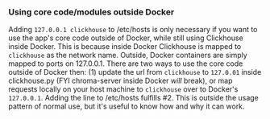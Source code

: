 ### Using core code/modules outside Docker

Adding `127.0.0.1 clickhouse` to /etc/hosts is only necessary if you want to use the app's core code outside of Docker, while still using Clickhouse inside Docker. This is because inside Docker Clickhouse is mapped to `clickhouse` as the network name. Outside, Docker containers are simply mapped to ports on 127.0.0.1. There are two ways to use the core code outside of Docker then: (1) update the url from `clickhouse` to `127.0.01` inside clickhouse.py (FYI chroma-server inside Docker *will* break), or map requests locally on your host machine to `clickhouse` over to Docker's `127.0.0.1`. Adding the line to /etc/hosts fulfills #2. This is outside the usage pattern of normal use, but it's useful to know how and why it can work. 